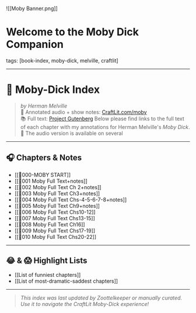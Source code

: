 ![[Moby Banner.png]]
# Welcome to the Moby Dick Companion

tags: [book-index, moby-dick, melville, craftlit]

---
# 🐋 Moby-Dick Index

> *by Herman Melville*  
> 📘 Annotated audio + show notes: [CraftLit.com/moby](https://craftlit.com/moby)  
> 📚 Full text: [Project Gutenberg](https://www.gutenberg.org/ebooks/2701)
Below please find links to the full text of each chapter with my annotations for Herman Melville's *Moby Dick*.🐋 The audio version is available on several 
---
## 🎧 Chapters & Notes

- [[🎤000-MOBY START]]
- [[🎤001 Moby Full Text+notes]]
- [[🎤002 Moby Full Text Ch 2+notes]]
- [[🎤003 Moby Full Text Ch3+notes]]
- [[🎤004 Moby Full Text Chs-4-5-6-7-8+notes]]
- [[🎤005 Moby Full Text Ch9+notes]]
- [[🎤006 Moby Full Text Chs10-12]]
- [[🎤007 Moby Full Text Chs13-15]]
- [[🎤008 Moby Full Text Ch16]]
- [[🎤009 Moby Full Text Chs17-19]]
- [[🎤010 Moby Full Text Chs20-22]]

---

## 😂 & 😱 Highlight Lists

- [[List of funniest chapters]]
- [[List of most-dramatic-saddest chapters]]

---

> _This index was last updated by Zoottelkeeper or manually curated. Use it to navigate the CraftLit Moby-Dick experience!_